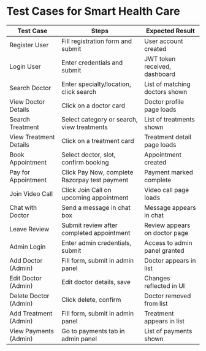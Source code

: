 # Test Cases for Smart Health Care

| Test Case                | Steps                                                      | Expected Result                |
|--------------------------|------------------------------------------------------------|--------------------------------|
| Register User            | Fill registration form and submit                          | User account created           |
| Login User               | Enter credentials and submit                               | JWT token received, dashboard  |
| Search Doctor            | Enter specialty/location, click search                     | List of matching doctors shown |
| View Doctor Details      | Click on a doctor card                                     | Doctor profile page loads      |
| Search Treatment         | Select category or search, view treatments                 | List of treatments shown       |
| View Treatment Details   | Click on a treatment card                                  | Treatment detail page loads    |
| Book Appointment         | Select doctor, slot, confirm booking                       | Appointment created            |
| Pay for Appointment      | Click Pay Now, complete Razorpay test payment              | Payment marked complete        |
| Join Video Call          | Click Join Call on upcoming appointment                    | Video call page loads          |
| Chat with Doctor         | Send a message in chat box                                 | Message appears in chat        |
| Leave Review             | Submit review after completed appointment                  | Review appears on doctor page  |
| Admin Login              | Enter admin credentials, submit                            | Access to admin panel granted  |
| Add Doctor (Admin)       | Fill form, submit in admin panel                           | Doctor appears in list         |
| Edit Doctor (Admin)      | Edit doctor details, save                                  | Changes reflected in UI        |
| Delete Doctor (Admin)    | Click delete, confirm                                      | Doctor removed from list       |
| Add Treatment (Admin)    | Fill form, submit in admin panel                           | Treatment appears in list      |
| View Payments (Admin)    | Go to payments tab in admin panel                          | List of payments shown         | 
